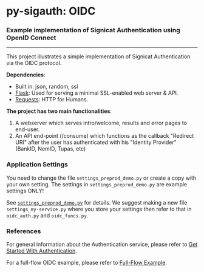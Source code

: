 # py-sigauth: OIDC
### Example implementation of Signicat Authentication using OpenID Connect

---

This project illustrates a simple implementation of Signicat Authentication via the OIDC protocol.



**Dependencies**:

* Built in: json, random, ssl
* [Flask](http://flask.pocoo.org/): Used for serving a minimal SSL-enabled web server & API.
* [Requests](http://docs.python-requests.org/en/master/): HTTP for Humans.

**The project has two main functionalities**:

1. A webserver which serves intro/welcome, results and error pages to end-user.
2. An API end-point (/consume) which functions as the callback "Redirect URI" after the user has authenticated with his "Identity Provider" (BankID, NemID, Tupas, etc)

### Application Settings
You need to change the file ```settings_preprod_demo.py``` or create a copy with your own setting. The settings in ```settings_preprod_demo.py``` are example settings ONLY!

See [```settings_preprod_demo.py```](./settings_preprod_demo.py) for details. We suggest making a new file ```settings_my-service.py``` where you store your settings then refer to that in ```oidc_auth.py``` and ```oidc_funcs.py```.

### References
For general information about the Authentication service, please refer to [Get Started With Authentication](https://developer.signicat.com/documentation/authentication/get-started-with-authentication/).

For a full-flow OIDC example, please refer to [Full-Flow Example](https://developer.signicat.com/documentation/authentication/protocols/openid-connect/full-flow-example/).
